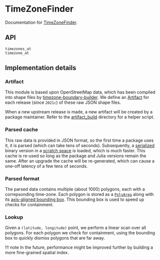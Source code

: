 # TimeZoneFinder

Documentation for [TimeZoneFinder](https://github.com/tpgillam/TimeZoneFinder.jl).

## API

```@docs
timezones_at
timezone_at
```

## Implementation details

### Artifact

This module is based upon OpenStreetMap data, which has been compiled into shape files by [timezone-boundary-builder](https://github.com/evansiroky/timezone-boundary-builder).
We define an [Artifact](https://pkgdocs.julialang.org/v1/artifacts/) for each release (since `2021c`) of these raw JSON shape files.

When a new upstream release is made, a new artifact will be created by a package maintainer.
Refer to the [artifact_build](https://github.com/tpgillam/TimeZoneFinder.jl/tree/main/artifact_build) directory for a helper script.

### Parsed cache

This raw data is provided in JSON format, so the first time a package uses it, it is parsed (which can take tens of seconds).
Subsequently, a [serialized](https://docs.julialang.org/en/v1/stdlib/Serialization/) binary version in a [scratch space](https://github.com/JuliaPackaging/Scratch.jl) is loaded, which is much faster.
This cache is re-used so long as the package and Julia versions remain the same.
After an upgrade the cache will be re-generated, which can cause a one-off latency of a few tens of seconds.

### Parsed format

The parsed data contains multiple (about 1000) polygons, each with a correpsonding time-zone.
Each polygon is stored as a [`PolyArea`](https://juliageometry.github.io/Meshes.jl/stable/geometries/polytopes.html#Meshes.PolyArea) along with its [axis-aligned bounding box](https://juliageometry.github.io/Meshes.jl/stable/algorithms/boundingbox.html#Bounding-box).
This bounding box is used to speed up checks for containment.

### Lookup

Given a `(latitude, longitude)` point, we perform a linear scan over all polygons.
For each polygon we check for containment, using the bounding box to quickly dismiss polygons that are far away.

!!! note
    In the future, performance might be improved further by building a more fine-grained spatial index.
